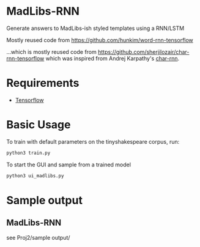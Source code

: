 # MadLibs-RNN

Generate answers to MadLibs-ish styled templates using a RNN/LSTM

Mostly reused code from https://github.com/hunkim/word-rnn-tensorflow 

...which is mostly reused code from https://github.com/sherjilozair/char-rnn-tensorflow which was inspired from Andrej Karpathy's [char-rnn](https://github.com/karpathy/char-rnn).

# Requirements
- [Tensorflow](http://www.tensorflow.org)

# Basic Usage
To train with default parameters on the tinyshakespeare corpus, run:
```bash
python3 train.py
```

To start the GUI and sample from a trained model
```bash
python3 ui_madlibs.py
```

# Sample output

## MadLibs-RNN

see Proj2/sample output/
